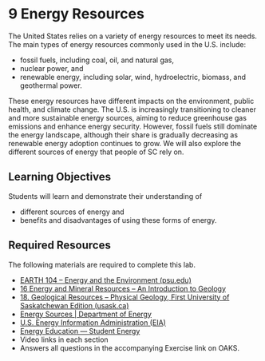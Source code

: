 # **9 Energy Resources**

The United States relies on a variety of energy resources to meet its needs. The main types of energy resources commonly used in the U.S. include:
- fossil fuels, including coal, oil, and natural gas,
- nuclear power, and
- renewable energy, including solar, wind, hydroelectric, biomass, and geothermal power.

These energy resources have different impacts on the environment, public health, and climate change. The U.S. is increasingly transitioning to cleaner and more sustainable energy sources, aiming to reduce greenhouse gas emissions and enhance energy security. However, fossil fuels still dominate the energy landscape, although their share is gradually decreasing as renewable energy adoption continues to grow. We will also explore the different sources of energy that people of SC rely on.

## Learning Objectives

Students will learn and demonstrate their understanding of
- different sources of energy and
- benefits and disadvantages of using these forms of energy.


## Required Resources

The following materials are required to complete this lab.

- [EARTH 104 – Energy and the Environment (psu.edu)](https://www.e-education.psu.edu/earth104/)
- [16 Energy and Mineral Resources – An Introduction to Geology](https://slcc.pressbooks.pub/introgeology/chapter/16-energy-and-mineral-resources/)
- [18. Geological Resources – Physical Geology, First University of Saskatchewan Edition (usask.ca)](https://openpress.usask.ca/physicalgeology/part/chapter-18-geological-resources/)
- [Energy Sources | Department of Energy](https://www.energy.gov/science-innovation/energy-sources)
- [U.S. Energy Information Administration (EIA)](https://www.eia.gov/)
- [Energy Education — Student Energy](https://studentenergy.org/energy-education/)
- Video links in each section
- Answers all questions in the accompanying Exercise link on OAKS.